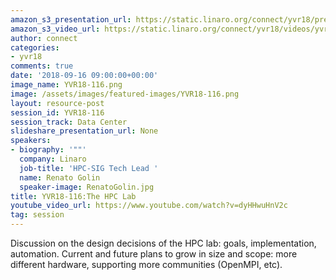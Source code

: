 ```yaml
---
amazon_s3_presentation_url: https://static.linaro.org/connect/yvr18/presentations/yvr18-116.pdf
amazon_s3_video_url: https://static.linaro.org/connect/yvr18/videos/yvr18-116.mp4
author: connect
categories:
- yvr18
comments: true
date: '2018-09-16 09:00:00+00:00'
image_name: YVR18-116.png
image: /assets/images/featured-images/YVR18-116.png
layout: resource-post
session_id: YVR18-116
session_track: Data Center
slideshare_presentation_url: None
speakers:
- biography: '""'
  company: Linaro
  job-title: 'HPC-SIG Tech Lead '
  name: Renato Golin
  speaker-image: RenatoGolin.jpg
title: YVR18-116:The HPC Lab
youtube_video_url: https://www.youtube.com/watch?v=dyHHwuHnV2c
tag: session
---
```


Discussion on the design decisions of the HPC lab: goals, implementation, automation.
Current and future plans to grow in size and scope: more different hardware, supporting more communities (OpenMPI, etc).